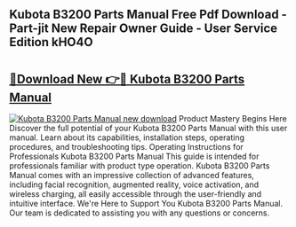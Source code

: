 ## Kubota B3200 Parts Manual Free Pdf Download - Part-jit New Repair Owner Guide - User Service Edition kHO4O

# <h2><a href="http://bc94513.oget.top/?id=Kubota+B3200+Parts+Manual">🔗Download New 👉🔴 Kubota B3200 Parts Manual</a></h2>

[![Kubota B3200 Parts Manual new download](https://i.imgur.com/5g1atiW.png)](http://bc94513.oget.top/?id=Kubota+B3200+Parts+Manual)
Product Mastery Begins Here Discover the full potential of your Kubota B3200 Parts Manual with this user manual. Learn about its capabilities, installation steps, operating procedures, and troubleshooting tips. Operating Instructions for Professionals Kubota B3200 Parts Manual This guide is intended for professionals familiar with product type operation. Kubota B3200 Parts Manual comes with an impressive collection of advanced features, including facial recognition, augmented reality, voice activation, and wireless charging, all easily accessible through the user-friendly and intuitive interface. We're Here to Support You Kubota B3200 Parts Manual. Our team is dedicated to assisting you with any questions or concerns.
